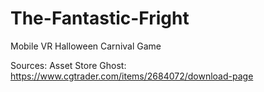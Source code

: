 # The-Fantastic-Fright
Mobile VR Halloween Carnival Game

Sources:
Asset Store
Ghost: https://www.cgtrader.com/items/2684072/download-page
